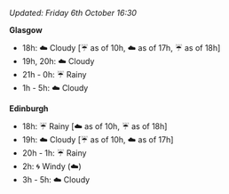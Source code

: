 *Updated: Friday 6th October 16:30*

**Glasgow**

* 18h: :cloud: Cloudy [:umbrella: as of 10h, :cloud: as of 17h, :umbrella: as of 18h]
* 19h, 20h: :cloud: Cloudy
* 21h - 0h: :umbrella: Rainy
* 1h - 5h: :cloud: Cloudy

**Edinburgh**

* 18h: :umbrella: Rainy [:cloud: as of 10h, :umbrella: as of 18h]
* 19h: :cloud: Cloudy [:umbrella: as of 10h, :cloud: as of 17h]
* 20h - 1h: :umbrella: Rainy
* 2h: :cyclone: Windy (:cloud:)
* 3h - 5h: :cloud: Cloudy

